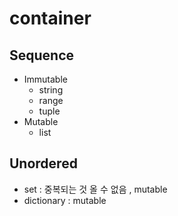 # container

## Sequence

- Immutable 
  - string
  - range
  - tuple
- Mutable
  - list

## Unordered

- set : 중복되는 것 올 수 없음 , mutable
- dictionary : mutable

